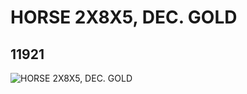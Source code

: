 # HORSE 2X8X5, DEC. GOLD
## 11921
![HORSE 2X8X5, DEC. GOLD](https://lc-www-live-s.legocdn.com/media/bricks/5/2/6058956.jpg)